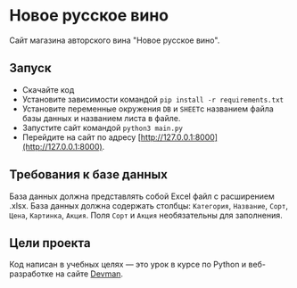# Новое русское вино

Сайт магазина авторского вина "Новое русское вино".

## Запуск

- Скачайте код
- Установите зависимости командой `pip install -r requirements.txt`
- Установите переменные окружения `DB` и `SHEET`с названием файла базы данных и названием листа в файле.
- Запустите сайт командой `python3 main.py`
- Перейдите на сайт по адресу [http://127.0.0.1:8000](http://127.0.0.1:8000).

## Требования к базе данных
База данных должна представлять собой Excel файл с расширением .xlsx. База данных должна содержать столбцы: `Категория`, `Название`, `Сорт`, `Цена`, `Картинка`, `Акция`. Поля `Сорт` и `Акция` необязательны для заполнения.

## Цели проекта

Код написан в учебных целях — это урок в курсе по Python и веб-разработке на сайте [Devman](https://dvmn.org).
